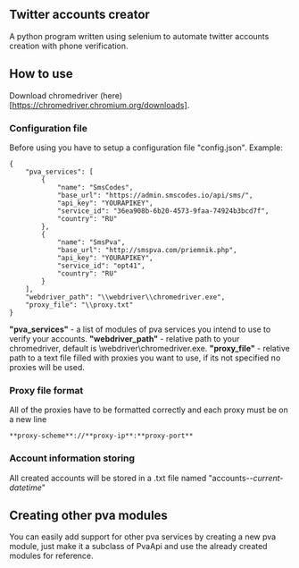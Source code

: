 ## Twitter accounts creator
A python program written using selenium to automate twitter accounts creation with phone verification.

## How to use
Download chromedriver (here)[https://chromedriver.chromium.org/downloads].
### Configuration file
Before using you have to setup a configuration file "config.json".
Example:
```
{
    "pva_services": [
        {
            "name": "SmsCodes",
            "base_url": "https://admin.smscodes.io/api/sms/",
            "api_key": "YOURAPIKEY",
            "service_id": "36ea908b-6b20-4573-9faa-74924b3bcd7f",
            "country": "RU"
        },
        {
            "name": "SmsPva",
            "base_url": "http://smspva.com/priemnik.php",
            "api_key": "YOURAPIKEY",
            "service_id": "opt41",
            "country": "RU"
        }
    ],
    "webdriver_path": "\\webdriver\\chromedriver.exe",
    "proxy_file": "\\proxy.txt"
}
```

**"pva_services"** - a list of modules of pva services you intend to use to verify your accounts.
**"webdriver_path"** - relative path to your chromedriver, default is \webdriver\chromedriver.exe.
**"proxy_file"** - relative path to a text file filled with proxies you want to use, if its not specified no proxies will be used.

### Proxy file format
All of the proxies have to be formatted correctly and each proxy must be on a new line
```
**proxy-scheme**://**proxy-ip**:**proxy-port**
```

### Account information storing
All created accounts will be stored in a .txt file named "accounts--*current-datetime*"

## Creating other pva modules
You can easily add support for other pva services by creating a new pva module, just make it a subclass of PvaApi and use the already created modules for reference.
